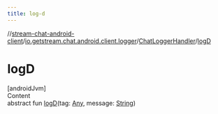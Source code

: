 ```yaml
---
title: log-d
---
```

//[stream-chat-android-client](../../../index.md)/[io.getstream.chat.android.client.logger](../index.md)/[ChatLoggerHandler](index.md)/[logD](logD.md)



# logD  
[androidJvm]  
Content  
abstract fun [logD](logD.md)(tag: [Any](https://kotlinlang.org/api/latest/jvm/stdlib/kotlin/-any/index.html), message: [String](https://kotlinlang.org/api/latest/jvm/stdlib/kotlin/-string/index.html))  




